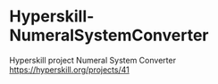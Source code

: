 # Hyperskill-NumeralSystemConverter
Hyperskill project Numeral System Converter
https://hyperskill.org/projects/41